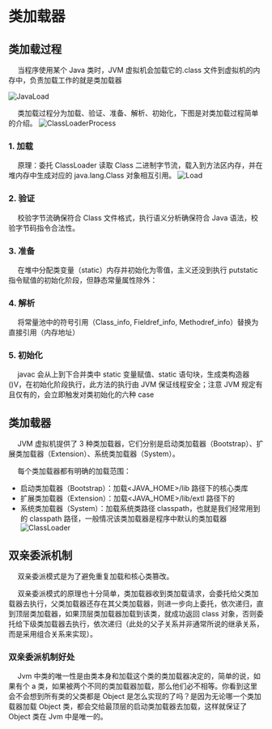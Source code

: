 # 类加载器

## 类加载过程

&emsp; 当程序使用某个 Java 类时，JVM 虚拟机会加载它的.class 文件到虚拟机的内存中，负责加载工作的就是类加载器

![JavaLoad](/public/imgjava/javaUnderlayer/classLoader/JavaLoad.png)

&emsp; 类加载过程分为加载、验证、准备、解析、初始化，下图是对类加载过程简单的介绍。
![ClassLoaderProcess](/public/imgjava/javaUnderlayer/classLoader/ClassLoaderProcess.png)

### 1. 加载

&emsp; 原理：委托 ClassLoader 读取 Class 二进制字节流，载入到方法区内存，并在堆内存中生成对应的 java.lang.Class 对象相互引用。
![Load](/public/imgjava/javaUnderlayer/classLoader/Load.png)

### 2. 验证

&emsp; 校验字节流确保符合 Class 文件格式，执行语义分析确保符合 Java 语法，校验字节码指令合法性。

### 3. 准备

&emsp; 在堆中分配类变量（static）内存并初始化为零值，主义还没到执行 putstatic 指令赋值的初始化阶段，但静态常量属性除外：

### 4. 解析

&emsp; 将常量池中的符号引用（Class_info, Fieldref_info, Methodref_info）替换为直接引用（内存地址）

### 5. 初始化

&emsp; javac 会从上到下合并类中 static 变量赋值、static 语句块，生成类构造器()V，在初始化阶段执行，此方法的执行由 JVM 保证线程安全；注意 JVM 规定有且仅有的，会立即触发对类初始化的六种 case

## 类加载器

&emsp; JVM 虚拟机提供了 3 种类加载器，它们分别是启动类加载器（Bootstrap）、扩展类加载器（Extension）、系统类加载器（System）。

&emsp; 每个类加载器都有明确的加载范围：

- 启动类加载器（Bootstrap）：加载\<JAVA_HOME>/lib 路径下的核心类库
- 扩展类加载器（Extension）：加载\<JAVA_HOME>/lib/extl 路径下的
- 系统类加载器（System）：加载系统类路径 classpath，也就是我们经常用到的 classpath 路径，一般情况该类加载器是程序中默认的类加载器
  ![ClassLoader](/public/imgjava/javaUnderlayer/classLoader/ClassLoader.png)

## 双亲委派机制

&emsp; 双亲委派模式是为了避免重复加载和核心类篡改。

&emsp; 双亲委派模式的原理也十分简单，类加载器收到类加载请求，会委托给父类加载器去执行，父类加载器还存在其父类加载器，则进一步向上委托，依次递归，直到顶层类加载器，如果顶层类加载器加载到该类，就成功返回 class 对象，否则委托给下级类加载器去执行，依次递归（此处的父子关系并非通常所说的继承关系，而是采用组合关系来实现）。

### 双亲委派机制好处

&emsp; Jvm 中类的唯一性是由类本身和加载这个类的类加载器决定的，简单的说，如果有个 a 类，如果被两个不同的类加载器加载，那么他们必不相等。你看到这里会不会想到所有类的父类都是 Object 是怎么实现的了吗？是因为无论哪一个类加载器加载 Object 类，都会交给最顶层的启动类加载器去加载，这样就保证了 Object 类在 Jvm 中是唯一的。
